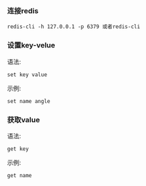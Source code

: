 ### 连接redis

```
redis-cli -h 127.0.0.1 -p 6379 或者redis-cli
```

### 设置key-velue

语法:

```
set key value
```

示例:

```
set name angle
```

### 获取value

语法:

```
get key
```

示例:

```
get name
```



